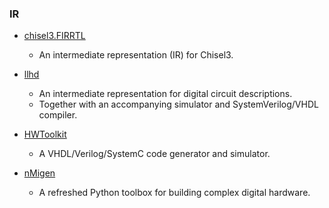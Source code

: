 ### IR
 - [chisel3.FIRRTL](https://github.com/freechipsproject/firrtl)
   - An intermediate representation (IR) for Chisel3.
 
 - [llhd](http://www.llhd.io/)
   - An intermediate representation for digital circuit descriptions.
   - Together with an accompanying simulator and SystemVerilog/VHDL compiler.
   
 - [HWToolkit](https://github.com/Nic30/hwt)
   - A VHDL/Verilog/SystemC code generator and simulator.
   
 - [nMigen](https://github.com/m-labs/nmigen)
   - A refreshed Python toolbox for building complex digital hardware.
